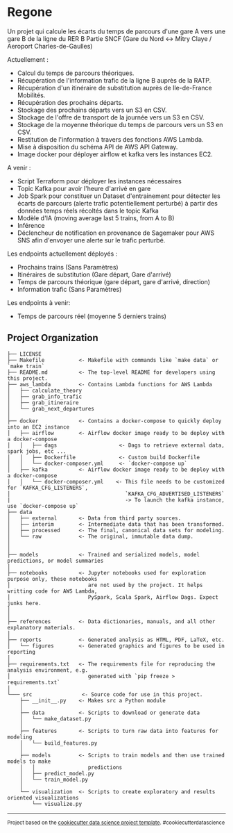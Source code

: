 Regone
==============================

Un projet qui calcule les écarts du temps de parcours d'une gare A vers une gare B de la ligne du RER B Partie SNCF (Gare du Nord &harr; Mitry Claye / Aeroport Charles-de-Gaulles)

Actuellement :
* Calcul du temps de parcours théoriques.
* Récupération de l'information trafic de la ligne B auprès de la RATP.
* Récupération d'un itinéraire de substitution auprès de Ile-de-France Mobilités.
* Récupération des prochains départs.
* Stockage des prochains départs vers un S3 en CSV.
* Stockage de l'offre de transport de la journée vers un S3 en CSV.
* Stockage de la moyenne théorique du temps de parcours vers un S3 en CSV.
* Restitution de l'information à travers des fonctions AWS Lambda.
* Mise à disposition du schéma API de AWS API Gateway.
* Image docker pour déployer airflow et kafka vers les instances EC2.

A venir :
* Script Terraform pour déployer les instances nécessaires
* Topic Kafka pour avoir l'heure d'arrivé en gare
* Job Spark pour constituer un Dataset d'entrainement pour détecter les écarts de parcours (alerte trafic potentiellement perturbé) à partir des données temps réels récoltés dans le topic Kafka
* Modèle d'IA (moving average last 5 trains, from A to B)
* Inférence
* Déclencheur de notification en provenance de Sagemaker pour AWS SNS afin d'envoyer une alerte sur le trafic perturbé.

Les endpoints actuellement déployés :
* Prochains trains (Sans Paramètres)
* Itinéraires de substitution (Gare départ, Gare d'arrivé)
* Temps de parcours théorique (gare départ, gare d'arrivé, direction) 
* Information trafic (Sans Paramètres)

Les endpoints à venir:
* Temps de parcours réel (moyenne 5 derniers trains)

Project Organization
------------

    ├── LICENSE
    ├── Makefile           <- Makefile with commands like `make data` or `make train`
    ├── README.md          <- The top-level README for developers using this project.
    ├── aws_lambda         <- Contains Lambda functions for AWS Lambda
    │   ├── calculate_theory
    │   ├── grab_info_trafic
    │   ├── grab_itineraire
    │   └── grab_next_departures
    │
    ├── docker             <- Contains a docker-compose to quickly deploy into an EC2 instance
    │   ├── airflow        <- Airflow docker image ready to be deploy with a docker-compose
    │   │   ├── dags                    <- Dags to retrieve external data, spark jobs, etc ...
    │   │   ├── Dockerfile              <- Custom build Dockerfile
    │   │   └── docker-composer.yml     <- `docker-compose up`
    │   ├── kafka          <- Airflow docker image ready to be deploy with a docker-compose 
    │   │   └── docker-composer.yml    <- This file needs to be customized for `KAFKA_CFG_LISTENERS`, 
    │                                     `KAFKA_CFG_ADVERTISED_LISTENERS`
    |                                     -> To launch the kafka instance, use `docker-compose up`
    ├── data
    │   ├── external       <- Data from third party sources.
    │   ├── interim        <- Intermediate data that has been transformed.
    │   ├── processed      <- The final, canonical data sets for modeling.
    │   └── raw            <- The original, immutable data dump.
    │
    │
    ├── models             <- Trained and serialized models, model predictions, or model summaries
    │
    ├── notebooks          <- Jupyter notebooks used for exploration purpose only, these notebooks
    │                         are not used by the project. It helps writting code for AWS Lambda,
    │                         PySpark, Scala Spark, Airflow Dags. Expect junks here.
    │                         
    │
    ├── references         <- Data dictionaries, manuals, and all other explanatory materials.
    │
    ├── reports            <- Generated analysis as HTML, PDF, LaTeX, etc.
    │   └── figures        <- Generated graphics and figures to be used in reporting
    │
    ├── requirements.txt   <- The requirements file for reproducing the analysis environment, e.g.
    │                         generated with `pip freeze > requirements.txt`
    │
    └─── src                <- Source code for use in this project.
        ├── __init__.py    <- Makes src a Python module
        │
        ├── data           <- Scripts to download or generate data
        │   └── make_dataset.py
        │
        ├── features       <- Scripts to turn raw data into features for modeling
        │   └── build_features.py
        │
        ├── models         <- Scripts to train models and then use trained models to make
        │   │                 predictions
        │   ├── predict_model.py
        │   └── train_model.py
        │
        └── visualization  <- Scripts to create exploratory and results oriented visualizations
            └── visualize.py
     


--------

<p><small>Project based on the <a target="_blank" href="https://drivendata.github.io/cookiecutter-data-science/">cookiecutter data science project template</a>. #cookiecutterdatascience</small></p>
